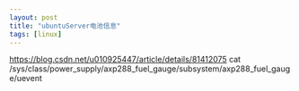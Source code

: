 ```yaml
---
layout: post
title: "ubuntuServer电池信息"
tags: [linux]
---
```

https://blog.csdn.net/u010925447/article/details/81412075
cat /sys/class/power_supply/axp288_fuel_gauge/subsystem/axp288_fuel_gauge/uevent
